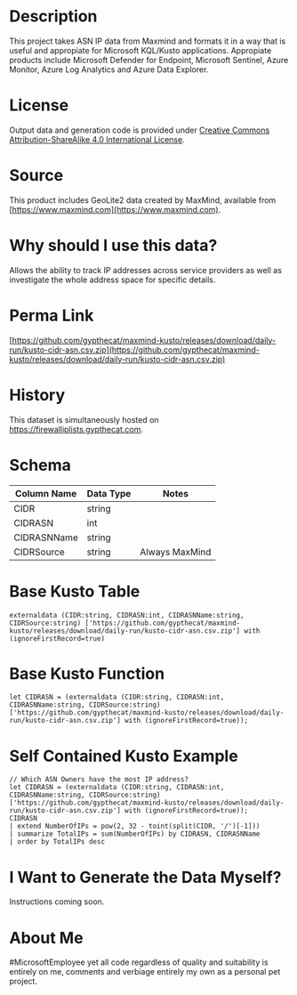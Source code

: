 # Description
This project takes ASN IP data from Maxmind and formats it in a way that is useful and appropiate for Microsoft KQL/Kusto applications.  Appropiate products include Microsoft Defender for Endpoint, Microsoft Sentinel, Azure Monitor, Azure Log Analytics and Azure Data Explorer.

# License
Output data and generation code is provided under [Creative Commons Attribution-ShareAlike 4.0 International License](https://creativecommons.org/licenses/by-sa/4.0/).

# Source
This product includes GeoLite2 data created by MaxMind, available from [https://www.maxmind.com](https://www.maxmind.com).

# Why should I use this data?
Allows the ability to track IP addresses across service providers as well as investigate the whole address space for specific details.

# Perma Link
[https://github.com/gypthecat/maxmind-kusto/releases/download/daily-run/kusto-cidr-asn.csv.zip](https://github.com/gypthecat/maxmind-kusto/releases/download/daily-run/kusto-cidr-asn.csv.zip)

# History
This dataset is simultaneously hosted on https://firewalliplists.gypthecat.com.

# Schema
| Column Name | Data Type | Notes |
| ----------- | --------- | ----- |
| CIDR | string  | |
| CIDRASN | int  | |  
| CIDRASNName | string  | |  
| CIDRSource | string  | Always MaxMind |  

# Base Kusto Table
```
externaldata (CIDR:string, CIDRASN:int, CIDRASNName:string, CIDRSource:string) ['https://github.com/gypthecat/maxmind-kusto/releases/download/daily-run/kusto-cidr-asn.csv.zip'] with (ignoreFirstRecord=true)
```

# Base Kusto Function
```
let CIDRASN = (externaldata (CIDR:string, CIDRASN:int, CIDRASNName:string, CIDRSource:string) ['https://github.com/gypthecat/maxmind-kusto/releases/download/daily-run/kusto-cidr-asn.csv.zip'] with (ignoreFirstRecord=true));
```
# Self Contained Kusto Example
```
// Which ASN Owners have the most IP address?
let CIDRASN = (externaldata (CIDR:string, CIDRASN:int, CIDRASNName:string, CIDRSource:string) ['https://github.com/gypthecat/maxmind-kusto/releases/download/daily-run/kusto-cidr-asn.csv.zip'] with (ignoreFirstRecord=true));
CIDRASN
| extend NumberOfIPs = pow(2, 32 - toint(split(CIDR, '/')[-1]))
| summarize TotalIPs = sum(NumberOfIPs) by CIDRASN, CIDRASNName
| order by TotalIPs desc
```
# I Want to Generate the Data Myself?
Instructions coming soon.

# About Me
#MicrosoftEmployee yet all code regardless of quality and suitability is entirely on me, comments and verbiage entirely my own as a personal pet project.
